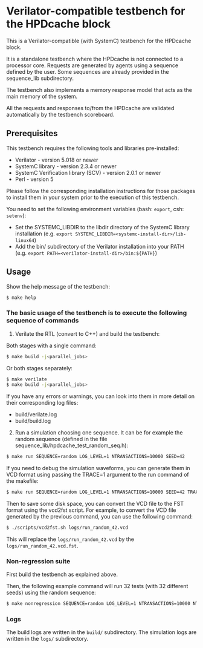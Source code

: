 # Verilator-compatible testbench for the HPDcache block

This is a Verilator-compatible (with SystemC) testbench for the HPDcache block.

It is a standalone testbench where the HPDcache is not connected to a processor
core. Requests are generated by agents using a sequence defined by the user.
Some sequences are already provided in the sequence_lib subdirectory.

The testbench also implements a memory response model that acts as the main
memory of the system.

All the requests and responses to/from the HPDcache are validated automatically
by the testbench scoreboard.

## Prerequisites

This testbench requires the following tools and libraries pre-installed:

- Verilator - version 5.018 or newer
- SystemC library - version 2.3.4 or newer
- SystemC Verification library (SCV) - version 2.0.1 or newer
- Perl - version 5

Please follow the corresponding installation instructions for those packages to
install them in your system prior to the execution of this testbench.

You need to set the following environment variables (bash: `export`, csh: `setenv`):

- Set the SYSTEMC_LIBDIR to the libdir directory of the SystemC library installation
  (e.g. `export SYSTEMC_LIBDIR=<systemc-install-dir>/lib-linux64`)
- Add the bin/ subdirectory of the Verilator installation into your PATH
  (e.g. `export PATH=<verilator-install-dir>/bin:${PATH}`)

## Usage

Show the help message of the testbench:

```bash
$ make help
```

### The basic usage of the testbench is to execute the following sequence of commands

1. Verilate the RTL (convert to C++) and build the testbench:

Both stages with a single command:

```bash
$ make build -j<parallel_jobs>
```

Or both stages separately:

```bash
$ make verilate
$ make build -j<parallel_jobs>
```

If you have any errors or warnings, you can look into them in more detail on
their corresponding log files:

- build/verilate.log
- build/build.log

2. Run a simulation choosing one sequence. It can be for example the random
sequence (defined in the file sequence_lib/hpdcache_test_random_seq.h):

```bash
$ make run SEQUENCE=random LOG_LEVEL=1 NTRANSACTIONS=10000 SEED=42
```

If you need to debug the simulation waveforms, you can generate them in VCD
format using passing the TRACE=1 argument to the run command of the makefile:

```bash
$ make run SEQUENCE=random LOG_LEVEL=1 NTRANSACTIONS=10000 SEED=42 TRACE=1
```

Then to save some disk space, you can convert the VCD file to the FST format
using the vcd2fst script. For example, to convert the VCD file generated by the
previous command, you can use the following command:

```bash
$ ./scripts/vcd2fst.sh logs/run_random_42.vcd
```

This will replace the `logs/run_random_42.vcd` by the `logs/run_random_42.vcd.fst`.

### Non-regression suite

First build the testbench as explained above.

Then, the following example command will run 32 tests (with 32 different seeds)
using the random sequence:

```bash
$ make nonregression SEQUENCE=random LOG_LEVEL=1 NTRANSACTIONS=10000 NTESTS=32
```

### Logs

The build logs are written in the `build/` subdirectory. The simulation logs
are written in the `logs/` subdirectory.
